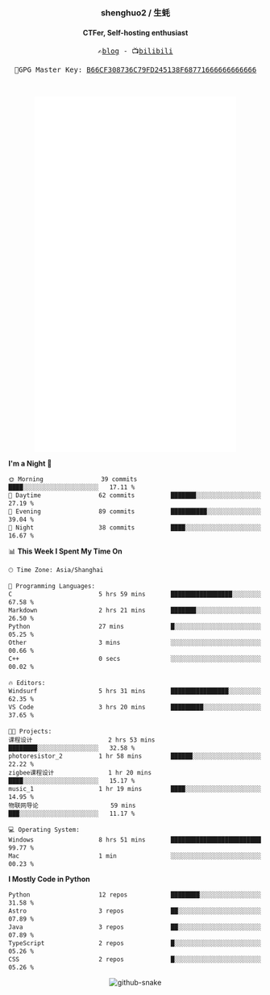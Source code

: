 <h3 align="center"> shenghuo2 / 生蚝 </h3>
<h4 align="center" >CTFer, Self-hosting enthusiast</h3>


<p align="center">
  <samp>
    ✍️<a href="https://blog.shenghuo2.top/">blog</a> -
    📺<a href="https://space.bilibili.com/85894935">bilibili</a>
  </samp>
</p>
<p align="center">
  <samp>
     🔐GPG Master Key: <a align="center" href="https://github.com/shenghuo2.gpg">B66CF308736C79FD245138F68771666666666666</a>
  </samp>
</p>
<br>
<p align="center">
  <a href="https://github.com/shenghuo2">
    <img width="400" align="top" src="https://github.com/shenghuo2/shenghuo2/blob/main/metrics.left.svg" />
  </a>
  <a href="https://github.com/shenghuo2">
    <img width="400" align="top" src="https://github.com/shenghuo2/shenghuo2/blob/main/metrics.right.svg" />
  </a>
</p>


<!--START_SECTION:waka-->
**I'm a Night 🦉** 

```text
🌞 Morning                39 commits          ████░░░░░░░░░░░░░░░░░░░░░   17.11 % 
🌆 Daytime                62 commits          ███████░░░░░░░░░░░░░░░░░░   27.19 % 
🌃 Evening                89 commits          ██████████░░░░░░░░░░░░░░░   39.04 % 
🌙 Night                  38 commits          ████░░░░░░░░░░░░░░░░░░░░░   16.67 % 
```


📊 **This Week I Spent My Time On** 

```text
🕑︎ Time Zone: Asia/Shanghai

💬 Programming Languages: 
C                        5 hrs 59 mins       █████████████████░░░░░░░░   67.58 % 
Markdown                 2 hrs 21 mins       ███████░░░░░░░░░░░░░░░░░░   26.50 % 
Python                   27 mins             █░░░░░░░░░░░░░░░░░░░░░░░░   05.25 % 
Other                    3 mins              ░░░░░░░░░░░░░░░░░░░░░░░░░   00.66 % 
C++                      0 secs              ░░░░░░░░░░░░░░░░░░░░░░░░░   00.02 % 

🔥 Editors: 
Windsurf                 5 hrs 31 mins       ████████████████░░░░░░░░░   62.35 % 
VS Code                  3 hrs 20 mins       █████████░░░░░░░░░░░░░░░░   37.65 % 

🐱‍💻 Projects: 
课程设计                     2 hrs 53 mins       ████████░░░░░░░░░░░░░░░░░   32.58 % 
photoresistor_2          1 hr 58 mins        ██████░░░░░░░░░░░░░░░░░░░   22.22 % 
zigbee课程设计               1 hr 20 mins        ████░░░░░░░░░░░░░░░░░░░░░   15.17 % 
music_1                  1 hr 19 mins        ████░░░░░░░░░░░░░░░░░░░░░   14.95 % 
物联网导论                    59 mins             ███░░░░░░░░░░░░░░░░░░░░░░   11.17 % 

💻 Operating System: 
Windows                  8 hrs 51 mins       █████████████████████████   99.77 % 
Mac                      1 min               ░░░░░░░░░░░░░░░░░░░░░░░░░   00.23 % 
```

**I Mostly Code in Python** 

```text
Python                   12 repos            ████████░░░░░░░░░░░░░░░░░   31.58 % 
Astro                    3 repos             ██░░░░░░░░░░░░░░░░░░░░░░░   07.89 % 
Java                     3 repos             ██░░░░░░░░░░░░░░░░░░░░░░░   07.89 % 
TypeScript               2 repos             █░░░░░░░░░░░░░░░░░░░░░░░░   05.26 % 
CSS                      2 repos             █░░░░░░░░░░░░░░░░░░░░░░░░   05.26 % 
```




<!--END_SECTION:waka-->


<div align="center">
  <picture>
    <source media="(prefers-color-scheme: dark)" srcset="https://gist.githubusercontent.com/shenghuo2/bfce20b14ab0484cef03bae6e60e0b3a/raw/github-snake-dark.svg" />
    <source media="(prefers-color-scheme: light)" srcset="https://gist.githubusercontent.com/shenghuo2/bfce20b14ab0484cef03bae6e60e0b3a/raw/github-snake.svg" />
    <img alt="github-snake" src="https://gist.githubusercontent.com/shenghuo2/bfce20b14ab0484cef03bae6e60e0b3a/raw/github-snake.svg" />
  </picture>
</div>

<!--
**shenghuo2/shenghuo2** is a ✨ _special_ ✨ repository because its `README.md` (this file) appears on your GitHub profile.

Here are some ideas to get you started:

- 🔭 I’m currently working on ...
- 🌱 I’m currently learning ...
- 👯 I’m looking to collaborate on ...
- 🤔 I’m looking for help with ...
- 💬 Ask me about ...
- 📫 How to reach me: ...
- 😄 Pronouns: ...
- ⚡ Fun fact: ...
-->
